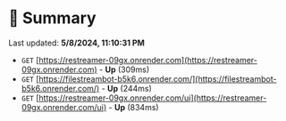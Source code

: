 # 📖 Summary
Last updated: **5/8/2024, 11:10:31 PM**

- `GET` [https://restreamer-09gx.onrender.com](https://restreamer-09gx.onrender.com) - **Up** (309ms)
- `GET` [https://filestreambot-b5k6.onrender.com/](https://filestreambot-b5k6.onrender.com/) - **Up** (244ms)
- `GET` [https://restreamer-09gx.onrender.com/ui](https://restreamer-09gx.onrender.com/ui) - **Up** (834ms)
